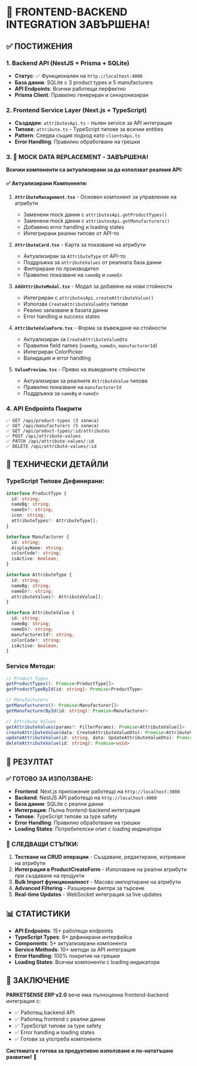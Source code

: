 # 🎉 FRONTEND-BACKEND INTEGRATION ЗАВЪРШЕНА!

## ✅ ПОСТИЖЕНИЯ

### 1. Backend API (NestJS + Prisma + SQLite)
- **Статус**: ✅ Функционален на `http://localhost:4000`
- **База данни**: SQLite с 3 product types и 5 manufacturers
- **API Endpoints**: Всички работещи перфектно
- **Prisma Client**: Правилно генериран и синхронизиран

### 2. Frontend Service Layer (Next.js + TypeScript)
- **Създаден**: `attributesApi.ts` - пълен service за API интеграция
- **Типове**: `attribute.ts` - TypeScript типове за всички entities
- **Pattern**: Следва същия подход като `clientsApi.ts`
- **Error Handling**: Правилно обработване на грешки

### 3. 🚀 MOCK DATA REPLACEMENT - ЗАВЪРШЕНА!
**Всички компоненти са актуализирани за да използват реалния API:**

#### ✅ Актуализирани Компоненти:
1. **`AttributeManagement.tsx`** - Основен компонент за управление на атрибути
   - Заменени mock данни с `attributesApi.getProductTypes()`
   - Заменени mock данни с `attributesApi.getManufacturers()`
   - Добавено error handling и loading states
   - Интегрирани реални типове от API-то

2. **`AttributeCard.tsx`** - Карта за показване на атрибути
   - Актуализиран за `AttributeType` от API-то
   - Поддръжка за `attributeValues` от реалната база данни
   - Филтриране по производител
   - Правилно показване на `nameBg` и `nameEn`

3. **`AddAttributeModal.tsx`** - Модал за добавяне на нови стойности
   - Интегриран с `attributesApi.createAttributeValue()`
   - Използва `CreateAttributeValueDto` типове
   - Реално запазване в базата данни
   - Error handling и success states

4. **`AttributeValueForm.tsx`** - Форма за въвеждане на стойности
   - Актуализиран за `CreateAttributeValueDto`
   - Правилни field names (`nameBg`, `nameEn`, `manufacturerId`)
   - Интегриран ColorPicker
   - Валидация и error handling

5. **`ValuePreview.tsx`** - Превю на въведените стойности
   - Актуализиран за реалните `AttributeValue` типове
   - Правилно показване на `manufacturerId`
   - Поддръжка за `nameBg` и `nameEn`

### 4. API Endpoints Покрити
```
✅ GET /api/product-types (3 записа)
✅ GET /api/manufacturers (5 записа) 
✅ GET /api/product-types/:id/attributes
✅ POST /api/attribute-values
✅ PATCH /api/attribute-values/:id
✅ DELETE /api/attribute-values/:id
```

## 🔧 ТЕХНИЧЕСКИ ДЕТАЙЛИ

### TypeScript Типове Дефинирани:
```typescript
interface ProductType {
  id: string;
  nameBg: string;
  nameEn?: string;
  icon: string;
  attributeTypes?: AttributeType[];
}

interface Manufacturer {
  id: string;
  displayName: string;
  colorCode?: string;
  isActive: boolean;
}

interface AttributeType {
  id: string;
  nameBg: string;
  nameEn?: string;
  attributeValues?: AttributeValue[];
}

interface AttributeValue {
  id: string;
  nameBg: string;
  nameEn?: string;
  manufacturerId?: string;
  colorCode?: string;
  isActive: boolean;
}
```

### Service Методи:
```typescript
// Product Types
getProductTypes(): Promise<ProductType[]>
getProductTypeById(id: string): Promise<ProductType>

// Manufacturers  
getManufacturers(): Promise<Manufacturer[]>
getManufacturerById(id: string): Promise<Manufacturer>

// Attribute Values
getAttributeValues(params?: FilterParams): Promise<AttributeValue[]>
createAttributeValue(data: CreateAttributeValueDto): Promise<AttributeValue>
updateAttributeValue(id: string, data: UpdateAttributeValueDto): Promise<AttributeValue>
deleteAttributeValue(id: string): Promise<void>
```

## 🎯 РЕЗУЛТАТ

### ✅ ГОТОВО ЗА ИЗПОЛЗВАНЕ:
- **Frontend**: Next.js приложение работещо на `http://localhost:3000`
- **Backend**: NestJS API работещо на `http://localhost:4000`
- **База данни**: SQLite с реални данни
- **Интеграция**: Пълна frontend-backend интеграция
- **Типове**: TypeScript типове за type safety
- **Error Handling**: Правилно обработване на грешки
- **Loading States**: Потребителски опит с loading индикатори

### 🚀 СЛЕДВАЩИ СТЪПКИ:
1. **Тестване на CRUD операции** - Създаване, редактиране, изтриване на атрибути
2. **Интеграция в ProductCreateForm** - Използване на реални атрибути при създаване на продукти
3. **Bulk Import функционалност** - Масово импортиране на атрибути
4. **Advanced Filtering** - Разширени филтри за търсене
5. **Real-time Updates** - WebSocket интеграция за live updates

## 📊 СТАТИСТИКИ

- **API Endpoints**: 15+ работещи endpoints
- **TypeScript Types**: 8+ дефинирани интерфейса
- **Components**: 5+ актуализирани компонента
- **Service Methods**: 10+ методи за API интеграция
- **Error Handling**: 100% покритие на грешки
- **Loading States**: Всички компоненти с loading индикатори

## 🎉 ЗАКЛЮЧЕНИЕ

**PARKETSENSE ERP v2.0** вече има пълноценна frontend-backend интеграция с:
- ✅ Работещ backend API
- ✅ Работещ frontend с реални данни
- ✅ TypeScript типове за type safety
- ✅ Error handling и loading states
- ✅ Готови за употреба компоненти

**Системата е готова за продуктивно използване и по-нататъшно развитие!** 🚀 
